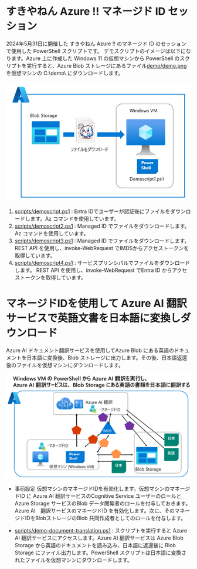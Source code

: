 # すきやねん Azure !! マネージド ID セッション

2024年5月31日に開催した すきやねん Azure !! のマネージド ID のセッションで使用した PowerShell スクリプトです。
デモスクリプトのイメージは以下になります。Azure 上に作成した Windows 11 の仮想マシンから PowerShell のスクリプトを実行すると、Azure Blob ストレージにあるファイル[demo/demo.png](/media/demo.png)を仮想マシンの C:\demo\ にダウンロードします。

![demoimage](/media/demo001.png)

1. [scripts/demoscript.ps1](scripts/demoscript.ps1)     : Entra IDでユーザーが認証後にファイルをダウンロードします。Az コマンドを使用しています。
1. [scripts/demoscript2.ps1](scripts/demoscript2.ps1)   : Managed ID でファイルをダウンロードします。 Az コマンドを使用しています。
1. [scripts/demoscript3.ps1](scripts/demoscript3.ps1)   : Managed ID でファイルをダウンロードします。 REST API を使用し、invoke-WebRequest でIMDSからアクセストークンを取得しています。
1. [scripts/demoscript4.ps1](scripts/demoscript4.ps1)   : サービスプリンシパルでファイルをダウンロードします。 REST API を使用し、invoke-WebRequest でEntra ID からアクセストークンを取得しています。

# マネージドIDを使用して Azure AI 翻訳サービスで英語文書を日本語に変換しダウンロード
Azure AI ドキュメント翻訳サービスを使用してAzure Blob にある英語のドキュメントを日本語に変換後、Blob ストレージに出力します。その後、日本語返還後のファイルを仮想マシンにダウンロードします。

![demoimage](/media/demo002.png)
- 事前設定
    仮想マシンのマネージドIDを有効化します。仮想マシンのマネージドID に Azure AI 翻訳サービスのCognitive Service ユーザーのロールとAzure Storage サービスのBlob データ閲覧者のロールを付与しておきます。
    Azure AI　翻訳サービスのマネージドID を有効化します。次に、そのマネージドIDをBlobストレージのBlob 共同作成者としてのロールを付与します。

- [scripts/demo-document-translation.ps1](scripts/dem-doument-translation.ps1)     : スクリプトを実行すると Azure AI 翻訳サービスにアクセスします。Azure AI 翻訳サービスは Azure Blob Storage から英語のドキュメントを読み込み、日本語に返還後に Blob Storage にファイル出力します。PowerShell スクリプトは日本語に変換されたファイルを仮想マシンにダウンロードします。

